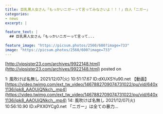 ```yaml
---
title: 巨乳黒人女さん「もっかいニガーって言ってみなさいよ！！！」白人「ニガー」
categories:
- news
excerpt: |
  
feature_text: |
  ## 巨乳黒人女さん「もっかいニガーって言って...
  
feature_image: "https://picsum.photos/2560/600?image=733"
image: "https://picsum.photos/2560/600?image=733"
---
```


[http://vipsister23.com/archives/9922148.html](http://vipsister23.com/archives/9922148.html)
posted on 

<!--more-->

1: 風吹けば名無し 2021/12/07(火) 10:51:17.67 ID:dXUXSYu90.net 【動画】[https://video.twimg.com/ext_tw_video/1467882709074731022/pu/vid/640x1136/jpk8_AAOUjQNkch_.mp4](https://video.twimg.com/ext_tw_video/1467882709074731022/pu/vid/640x1136/jpk8_AAOUjQNkch_.mp4) 14: 風吹けば名無し 2021/12/07(火) 10:56:10.90 ID:xPXX0YCg0.net 「ニガー」は全ての暴力...
